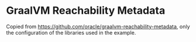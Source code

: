 # GraalVM Reachability Metadata

Copied from https://github.com/oracle/graalvm-reachability-metadata, only the configuration of the libraries used in the example.
